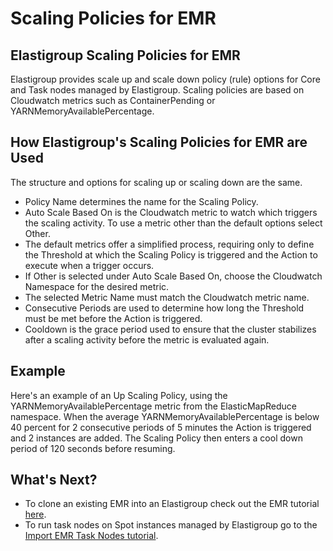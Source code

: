 # Scaling Policies for EMR

## Elastigroup Scaling Policies for EMR

Elastigroup provides scale up and scale down policy (rule) options for Core and Task nodes managed by Elastigroup. Scaling policies are based on Cloudwatch metrics such as ContainerPending or YARNMemoryAvailablePercentage.

## How Elastigroup's Scaling Policies for EMR are Used

The structure and options for scaling up or scaling down are the same.

- Policy Name determines the name for the Scaling Policy.
- Auto Scale Based On is the Cloudwatch metric to watch which triggers the scaling activity. To use a metric other than the default options select Other.
- The default metrics offer a simplified process, requiring only to define the Threshold at which the Scaling Policy is triggered and the Action to execute when a trigger occurs.
- If Other is selected under Auto Scale Based On, choose the Cloudwatch Namespace for the desired metric.
- The selected Metric Name must match the Cloudwatch metric name.
- Consecutive Periods are used to determine how long the Threshold must be met before the Action is triggered.
- Cooldown is the grace period used to ensure that the cluster stabilizes after a scaling activity before the metric is evaluated again.

## Example

Here's an example of an Up Scaling Policy, using the YARNMemoryAvailablePercentage metric from the ElasticMapReduce namespace. When the average YARNMemoryAvailablePercentage is below 40 percent for 2 consecutive periods of 5 minutes the Action is triggered and 2 instances are added. The Scaling Policy then enters a cool down period of 120 seconds before resuming.

## What's Next?

- To clone an existing EMR into an Elastigroup check out the EMR tutorial [here](elastigroup/tools-integrations/elastic-mapreduce/).
- To run task nodes on Spot instances managed by Elastigroup go to the [Import EMR Task Nodes tutorial](elastigroup/tools-integrations/elastic-mapreduce/import-elastic-mapreduce-task-nodes).

